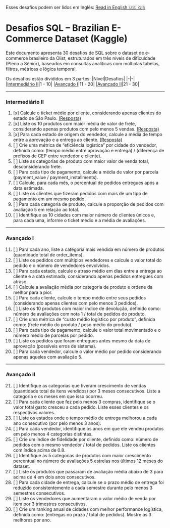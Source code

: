Esses desafios podem ser lidos em Inglês: [Read in English :us: :gb:](/sql/CHALLENGES.md)

# Desafios SQL – Brazilian E-Commerce Dataset (Kaggle)

Este documento apresenta 30 desafios de SQL sobre o dataset de e-commerce brasileiro da Olist, estruturados em três níveis de dificuldade (Pleno a Sênior), baseados em consultas analíticas com múltiplas tabelas, filtros, métricas e lógica temporal.

Os desafios estão divididos em 3 partes:
|Nível|Desafios|
|-|-|
|[Intermediário II](#intermediário-ii)|1 - 10|
|[Avançado I](#avançado-i)|11 - 20|
|[Avançado II](#avançado-ii)|21 - 30|

---

### Intermediário II

1. [x] Calcule o ticket médio por cliente, considerando apenas clientes do estado de São Paulo. [(Resposta)](/sql/01_intermediate/c01.sql)
2. [x] Liste os 10 produtos com maior média de valor de frete, considerando apenas produtos com pelo menos 5 vendas. [(Resposta)](/sql/01_intermediate/c02.sql)
3. [x] Para cada estado de origem do vendedor, calcule a média de tempo entre a aprovação e a entrega ao cliente. [(Resposta)](/sql/01_intermediate/c03.sql)
4. [ ] Crie uma métrica de “eficiência logística” por cidade do vendedor, definida como: (tempo médio entre aprovação e entrega) / (diferença de prefixos de CEP entre vendedor e cliente).
5. [ ] Liste as categorias de produto com maior valor de venda total, desconsiderando frete.
6. [ ] Para cada tipo de pagamento, calcule a média de valor por parcela (payment_value / payment_installments).
7. [ ] Calcule, para cada mês, o percentual de pedidos entregues após a data estimada.
8. [ ] Liste os clientes que fizeram pedidos com mais de um tipo de pagamento em um mesmo pedido.
9. [ ] Para cada categoria de produto, calcule a proporção de pedidos com avaliação 5 em relação ao total.
10. [ ] Identifique as 10 cidades com maior número de clientes únicos e, para cada uma, informe o ticket médio e a média de avaliações.

---

### Avançado I

11. [ ] Para cada ano, liste a categoria mais vendida em número de produtos (quantidade total de order_items).
12. [ ] Liste os pedidos com múltiplos vendedores e calcule o valor total do pedido e o número de vendedores envolvidos.
13. [ ] Para cada estado, calcule o atraso médio em dias entre a entrega ao cliente e a data estimada, considerando apenas pedidos entregues com atraso.
14. [ ] Calcule a avaliação média por categoria de produto e ordene da melhor para a pior.
15. [ ] Para cada cliente, calcule o tempo médio entre seus pedidos (considerando apenas clientes com pelo menos 3 pedidos).
16. [ ] Liste os 10 produtos com maior índice de devolução, definido como: número de avaliações com nota 1 / total de pedidos do produto.
17. [ ] Crie uma métrica de “custo médio logístico por produto”, definida como: (frete médio do produto / peso médio do produto).
18. [ ] Para cada tipo de pagamento, calcule o valor total movimentado e o número médio de parcelas por pedido.
19. [ ] Liste os pedidos que foram entregues antes mesmo da data de aprovação (possíveis erros de sistema).
20. [ ] Para cada vendedor, calcule o valor médio por pedido considerando apenas aqueles com avaliação 5.

---

### Avançado II

21. [ ] Identifique as categorias que tiveram crescimento de vendas (quantidade total de itens vendidos) por 3 meses consecutivos. Liste a categoria e os meses em que isso ocorreu.
22. [ ] Para cada cliente que fez pelo menos 3 compras, identifique se o valor total gasto cresceu a cada pedido. Liste esses clientes e os respectivos valores.
23. [ ] Liste os estados onde o tempo médio de entrega melhorou a cada ano consecutivo (por pelo menos 3 anos).
24. [ ] Para cada vendedor, identifique os anos em que ele vendeu produtos em pelo menos 4 categorias distintas.
25. [ ] Crie um índice de fidelidade por cliente, definido como: número de pedidos com o mesmo vendedor / total de pedidos. Liste os clientes com índice acima de 0.8.
26. [ ] Identifique as 5 categorias de produtos com maior crescimento percentual no número de avaliações 5 estrelas nos últimos 12 meses do dataset.
27. [ ] Liste os produtos que passaram de avaliação média abaixo de 3 para acima de 4 em dois anos consecutivos.
28. [ ] Para cada cidade de entrega, calcule se o prazo médio de entrega foi reduzido consistentemente a cada semestre durante pelo menos 3 semestres consecutivos.
29. [ ] Liste os vendedores que aumentaram o valor médio de venda por item por 3 trimestres consecutivos.
30. [ ] Crie um ranking anual de cidades com melhor performance logística, definida como: (entregas no prazo / total de pedidos). Mostre as 3 melhores por ano.
